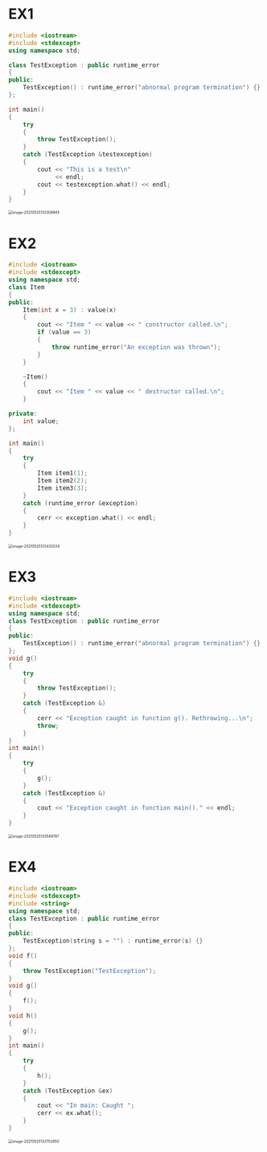 # EX1

```cpp
#include <iostream>
#include <stdexcept>
using namespace std;

class TestException : public runtime_error
{
public:
    TestException() : runtime_error("abnormal program termination") {}
};

int main()
{
    try
    {
        throw TestException();
    }
    catch (TestException &testexception)
    {
        cout << "This is a test\n"
             << endl;
        cout << testexception.what() << endl;
    }
}
```

<img src="E:/20-21-2/%E7%A8%8B%E5%BA%8F%E8%AE%BE%E8%AE%A1/%E5%AE%9E%E9%AA%8C/%E5%AE%9E%E9%AA%8C7/image-20210525133308945.png" alt="image-20210525133308945" style="zoom:50%;" />

# EX2

```cpp
#include <iostream>
#include <stdexcept>
using namespace std;
class Item
{
public:
    Item(int x = 3) : value(x)
    {
        cout << "Item " << value << " constructor called.\n";
        if (value == 3)
        {
            throw runtime_error("An exception was thrown");
        }
    }

    ~Item()
    {
        cout << "Item " << value << " destructor called.\n";
    }

private:
    int value;
};

int main()
{
    try
    {
        Item item1(1);
        Item item2(2);
        Item item3(3);
    }
    catch (runtime_error &exception)
    {
        cerr << exception.what() << endl;
    }
}
```

<img src="E:/20-21-2/%E7%A8%8B%E5%BA%8F%E8%AE%BE%E8%AE%A1/%E5%AE%9E%E9%AA%8C/%E5%AE%9E%E9%AA%8C7/image-20210525133432034.png" alt="image-20210525133432034" style="zoom:50%;" />

# EX3

```cpp
#include <iostream>
#include <stdexcept>
using namespace std;
class TestException : public runtime_error
{
public:
    TestException() : runtime_error("abnormal program termination") {}
};
void g()
{
    try
    {
        throw TestException();
    }
    catch (TestException &)
    {
        cerr << "Exception caught in function g(). Rethrowing...\n";
        throw;
    }
}
int main()
{
    try
    {
        g();
    }
    catch (TestException &)
    {
        cout << "Exception caught in function main()." << endl;
    }
}
```

<img src="E:/20-21-2/%E7%A8%8B%E5%BA%8F%E8%AE%BE%E8%AE%A1/%E5%AE%9E%E9%AA%8C/%E5%AE%9E%E9%AA%8C7/image-20210525133549787.png" alt="image-20210525133549787" style="zoom:50%;" />

# EX4

```cpp
#include <iostream>
#include <stdexcept>
#include <string>
using namespace std;
class TestException : public runtime_error
{
public:
    TestException(string s = "") : runtime_error(s) {}
};
void f()
{
    throw TestException("TestException");
}
void g()
{
    f();
}
void h()
{
    g();
}
int main()
{
    try
    {
        h();
    }
    catch (TestException &ex)
    {
        cout << "In main: Caught ";
        cerr << ex.what();
    }
}
```

<img src="E:/20-21-2/%E7%A8%8B%E5%BA%8F%E8%AE%BE%E8%AE%A1/%E5%AE%9E%E9%AA%8C/%E5%AE%9E%E9%AA%8C7/image-20210525133702850.png" alt="image-20210525133702850" style="zoom:50%;" />

